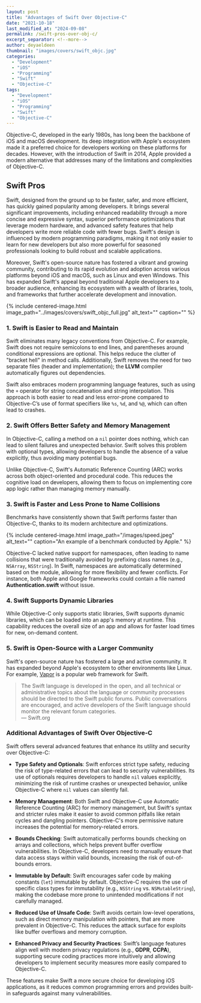 ```yaml
---
layout: post
title: "Advantages of Swift Over Objective-C"
date: "2021-10-18"
last_modified_at: "2024-09-08"
permalink: /swift-pros-over-obj-c/
excerpt_separator: <!--more-->
author: deyaeldeen
thumbnail: "images/covers/swift_objc.jpg"
categories: 
  - "Development"
  - "iOS"
  - "Programming"
  - "Swift"
  - "Objective-C"
tags: 
  - "Development"
  - "iOS"
  - "Programming"
  - "Swift"
  - "Objective-C"
---
```


Objective-C, developed in the early 1980s, has long been the backbone of iOS and macOS development. Its deep integration with Apple's ecosystem made it a preferred choice for developers working on these platforms for decades. However, with the introduction of Swift in 2014, Apple provided a modern alternative that addresses many of the limitations and complexities of Objective-C.

<!--more-->  

## Swift Pros

Swift, designed from the ground up to be faster, safer, and more efficient, has quickly gained popularity among developers. It brings several significant improvements, including enhanced readability through a more concise and expressive syntax, superior performance optimizations that leverage modern hardware, and advanced safety features that help developers write more reliable code with fewer bugs. Swift's design is influenced by modern programming paradigms, making it not only easier to learn for new developers but also more powerful for seasoned professionals looking to build robust and scalable applications.

Moreover, Swift's open-source nature has fostered a vibrant and growing community, contributing to its rapid evolution and adoption across various platforms beyond iOS and macOS, such as Linux and even Windows. This has expanded Swift's appeal beyond traditional Apple developers to a broader audience, enhancing its ecosystem with a wealth of libraries, tools, and frameworks that further accelerate development and innovation.

{%
 include centered-image.html 
 image_path="../images/covers/swift_objc_full.jpg"
 alt_text="" 
 caption=""
%}

### 1. Swift is Easier to Read and Maintain

Swift eliminates many legacy conventions from Objective-C. For example, Swift does not require semicolons to end lines, and parentheses around conditional expressions are optional. This helps reduce the clutter of "bracket hell" in method calls. Additionally, Swift removes the need for two separate files (header and implementation); the **LLVM** compiler automatically figures out dependencies.

Swift also embraces modern programming language features, such as using the `+` operator for string concatenation and string interpolation. This approach is both easier to read and less error-prone compared to Objective-C’s use of format specifiers like `%s`, `%d`, and `%@`, which can often lead to crashes.

### 2. Swift Offers Better Safety and Memory Management

In Objective-C, calling a method on a `nil` pointer does nothing, which can lead to silent failures and unexpected behavior. Swift solves this problem with optional types, allowing developers to handle the absence of a value explicitly, thus avoiding many potential bugs.

Unlike Objective-C, Swift's Automatic Reference Counting (ARC) works across both object-oriented and procedural code. This reduces the cognitive load on developers, allowing them to focus on implementing core app logic rather than managing memory manually.

### 3. Swift is Faster and Less Prone to Name Collisions

Benchmarks have consistently shown that Swift performs faster than Objective-C, thanks to its modern architecture and optimizations.  

{%
 include centered-image.html 
 image_path="/images/speed.jpeg"
 alt_text="" 
 caption="An example of a benchmark conducted by Apple."
%}

Objective-C lacked native support for namespaces, often leading to name collisions that were traditionally avoided by prefixing class names (e.g., `NSArray`, `NSString`). In Swift, namespaces are automatically determined based on the module, allowing for more flexibility and fewer conflicts. For instance, both Apple and Google frameworks could contain a file named **Authentication.swift** without issue.

### 4. Swift Supports Dynamic Libraries

While Objective-C only supports static libraries, Swift supports dynamic libraries, which can be loaded into an app's memory at runtime. This capability reduces the overall size of an app and allows for faster load times for new, on-demand content.

### 5. Swift is Open-Source with a Larger Community

Swift's open-source nature has fostered a large and active community. It has expanded beyond Apple's ecosystem to other environments like Linux. For example, [Vapor](https://vapor.codes) is a popular web framework for Swift.

> The Swift language is developed in the open, and all technical or administrative topics about the language or community processes should be directed to the Swift public forums. Public conversations are encouraged, and active developers of the Swift language should monitor the relevant forum categories.  
> — Swift.org

### Additional Advantages of Swift Over Objective-C

Swift offers several advanced features that enhance its utility and security over Objective-C:

- **Type Safety and Optionals**: Swift enforces strict type safety, reducing the risk of type-related errors that can lead to security vulnerabilities. Its use of optionals requires developers to handle `nil` values explicitly, minimizing the risk of runtime crashes or unexpected behavior, unlike Objective-C where `nil` values can silently fail.

- **Memory Management**: Both Swift and Objective-C use Automatic Reference Counting (ARC) for memory management, but Swift's syntax and stricter rules make it easier to avoid common pitfalls like retain cycles and dangling pointers. Objective-C's more permissive nature increases the potential for memory-related errors.

- **Bounds Checking**: Swift automatically performs bounds checking on arrays and collections, which helps prevent buffer overflow vulnerabilities. In Objective-C, developers need to manually ensure that data access stays within valid bounds, increasing the risk of out-of-bounds errors.

- **Immutable by Default**: Swift encourages safer code by making constants (`let`) immutable by default. Objective-C requires the use of specific class types for immutability (e.g., `NSString` vs. `NSMutableString`), making the codebase more prone to unintended modifications if not carefully managed.

- **Reduced Use of Unsafe Code**: Swift avoids certain low-level operations, such as direct memory manipulation with pointers, that are more prevalent in Objective-C. This reduces the attack surface for exploits like buffer overflows and memory corruption.

- **Enhanced Privacy and Security Practices**: Swift’s language features align well with modern privacy regulations (e.g., **GDPR**, **CCPA**), supporting secure coding practices more intuitively and allowing developers to implement security measures more easily compared to Objective-C.

These features make Swift a more secure choice for developing iOS applications, as it reduces common programming errors and provides built-in safeguards against many vulnerabilities.
